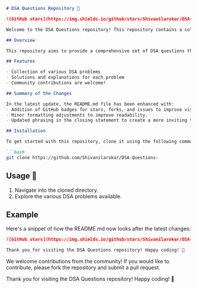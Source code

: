 ```markdown
# DSA Questions Repository 🚀

![GitHub stars](https://img.shields.io/github/stars/Shivanilarokar/DSA-Questions-?style=social) ![GitHub forks](https://img.shields.io/github/forks/Shivanilarokar/DSA-Questions-?style=social) ![GitHub issues](https://img.shields.io/github/issues/Shivanilarokar/DSA-Questions-?style=social)

Welcome to the DSA Questions repository! This repository contains a collection of Data Structures and Algorithms (DSA) problems designed to enhance your coding skills and prepare you for technical interviews.

## Overview

This repository aims to provide a comprehensive set of DSA questions that can help you in practicing and mastering data structures and algorithms. The collection is suitable for beginners as well as experienced programmers looking to brush up on their skills.

## Features

- Collection of various DSA problems
- Solutions and explanations for each problem
- Community contributions are welcome!

## Summary of the Changes

In the latest update, the README.md file has been enhanced with:
- Addition of GitHub badges for stars, forks, and issues to improve visibility.
- Minor formatting adjustments to improve readability.
- Updated phrasing in the closing statement to create a more inviting tone.

## Installation

To get started with this repository, clone it using the following command:

```bash
git clone https://github.com/Shivanilarokar/DSA-Questions-
```

## Usage 📝

1. Navigate into the cloned directory.
2. Explore the various DSA problems available.

## Example

Here's a snippet of how the README.md now looks after the latest changes:

```markdown
![GitHub stars](https://img.shields.io/github/stars/Shivanilarokar/DSA-Questions-?style=social) ![GitHub forks](https://img.shields.io/github/forks/Shivanilarokar/DSA-Questions-?style=social) ![GitHub issues](https://img.shields.io/github/issues/Shivanilarokar/DSA-Questions-?style=social)

Thank you for visiting the DSA Questions repository! Happy coding! 🎉
```

We welcome contributions from the community! If you would like to contribute, please fork the repository and submit a pull request.

Thank you for visiting the DSA Questions repository! Happy coding! 🎉
```